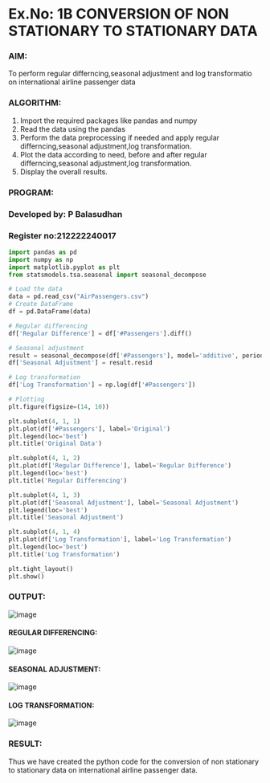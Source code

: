 # Ex.No: 1B                     CONVERSION OF NON STATIONARY TO STATIONARY DATA


### AIM:
To perform regular differncing,seasonal adjustment and log transformatio on international airline passenger data
### ALGORITHM:
1. Import the required packages like pandas and numpy
2. Read the data using the pandas
3. Perform the data preprocessing if needed and apply regular differncing,seasonal adjustment,log transformation.
4. Plot the data according to need, before and after regular differncing,seasonal adjustment,log transformation.
5. Display the overall results.
### PROGRAM:
### Developed by: P Balasudhan
### Register no:212222240017
```py
import pandas as pd
import numpy as np
import matplotlib.pyplot as plt
from statsmodels.tsa.seasonal import seasonal_decompose

# Load the data
data = pd.read_csv("AirPassengers.csv")
# Create DataFrame
df = pd.DataFrame(data)

# Regular differencing
df['Regular Difference'] = df['#Passengers'].diff()

# Seasonal adjustment
result = seasonal_decompose(df['#Passengers'], model='additive', period=12)
df['Seasonal Adjustment'] = result.resid

# Log transformation
df['Log Transformation'] = np.log(df['#Passengers'])

# Plotting
plt.figure(figsize=(14, 10))

plt.subplot(4, 1, 1)
plt.plot(df['#Passengers'], label='Original')
plt.legend(loc='best')
plt.title('Original Data')

plt.subplot(4, 1, 2)
plt.plot(df['Regular Difference'], label='Regular Difference')
plt.legend(loc='best')
plt.title('Regular Differencing')

plt.subplot(4, 1, 3)
plt.plot(df['Seasonal Adjustment'], label='Seasonal Adjustment')
plt.legend(loc='best')
plt.title('Seasonal Adjustment')

plt.subplot(4, 1, 4)
plt.plot(df['Log Transformation'], label='Log Transformation')
plt.legend(loc='best')
plt.title('Log Transformation')

plt.tight_layout()
plt.show()
```
### OUTPUT:

![image](https://github.com/user-attachments/assets/09883be6-56a5-43bc-b6e1-ab1a8066faf5)

#### REGULAR DIFFERENCING:

![image](https://github.com/user-attachments/assets/7922a094-902f-45b0-b43d-6a053f9930fc)



#### SEASONAL ADJUSTMENT:

![image](https://github.com/user-attachments/assets/3b8b45d9-1244-4ffc-ac57-d945b391e2b3)

#### LOG TRANSFORMATION:

![image](https://github.com/user-attachments/assets/097e20cc-3c1d-4c30-9518-a42fc70260bc)




### RESULT:
Thus we have created the python code for the conversion of non stationary to stationary data on international airline passenger
data.
